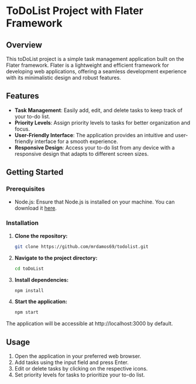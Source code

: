 # ToDoList Project with Flater Framework

## Overview

This toDoList project is a simple task management application built on the Flater framework. Flater is a lightweight and efficient framework for developing web applications, offering a seamless development experience with its minimalistic design and robust features.

## Features

- **Task Management**: Easily add, edit, and delete tasks to keep track of your to-do list.
- **Priority Levels**: Assign priority levels to tasks for better organization and focus.
- **User-Friendly Interface**: The application provides an intuitive and user-friendly interface for a smooth experience.
- **Responsive Design**: Access your to-do list from any device with a responsive design that adapts to different screen sizes.

## Getting Started

### Prerequisites

- Node.js: Ensure that Node.js is installed on your machine. You can download it [here](https://nodejs.org/).

### Installation

1. **Clone the repository:**

   ```bash
   git clone https://github.com/mrdamos69/todolist.git

2. **Navigate to the project directory:**

    ```bash
    cd toDoList

3. **Install dependencies:**

    ```bash
    npm install

4. **Start the application:**

    ```bash
    npm start

The application will be accessible at http://localhost:3000 by default.

## Usage

1. Open the application in your preferred web browser.
2. Add tasks using the input field and press Enter.
3. Edit or delete tasks by clicking on the respective icons.
4. Set priority levels for tasks to prioritize your to-do list.